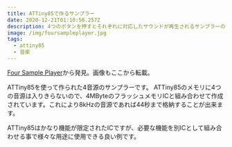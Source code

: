```yaml
---
title: ATTiny85で作るサンプラー
date: 2020-12-21T01:10:56.257Z
description: 4つのボタンを押すとそれぞれに対応したサウンドが再生されるサンプラーの作例です。
image: /img/foursampleplayer.jpg
tags:
  - attiny85
  - 音楽
---
```

[Four Sample Player](http://www.technoblogy.com/show?2XJD)から発見。画像もここから転載。

ATTiny85を使って作られた4音源のサンプラーです。
ATTiny85のメモリに4つの音源は入りきらないので、4MByteのフラッシュメモリICと組み合わせて作成されています。これにより8kHzの音源であれば44秒まで格納することが出来ます。

ATTiny85はかなり機能が限定されたICですが、必要な機能を別ICとして組み合わせる事で様々な用途に使用できる良い例です。
